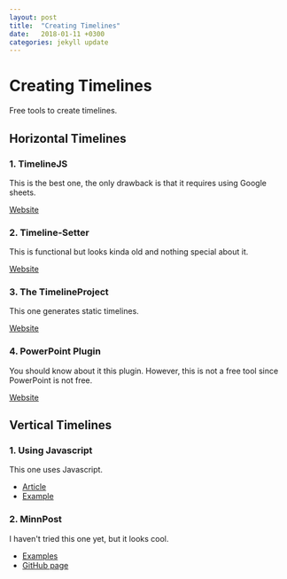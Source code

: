 ```yaml
---
layout: post
title:  "Creating Timelines"
date:   2018-01-11 +0300
categories: jekyll update
---
```

# Creating Timelines
Free tools to create timelines.

## Horizontal Timelines

### 1. TimelineJS
This is the best one, the only drawback is that it requires using Google sheets.

[Website](https://timeline.knightlab.com/)
### 2. Timeline-Setter
This is functional but looks kinda old and nothing special about it.

[Website](http://propublica.github.io/timeline-setter/)

### 3. The TimelineProject
This one generates static timelines.

[Website](http://thetimelineproj.sourceforge.net/screenshots.html)
### 4. PowerPoint Plugin
You should know about it this plugin. However, this is not a free tool since PowerPoint is not free.

[Website](https://www.officetimeline.com/)
## Vertical Timelines

### 1. Using Javascript
This one uses Javascript. 
* [Article](https://webdesign.tutsplus.com/tutorials/building-a-vertical-timeline-with-css-and-a-touch-of-javascript--cms-26528)
* [Example](https://codepen.io/tutsplus/full/QNeJgR )
### 2. MinnPost
I haven't tried this one yet, but it looks cool.
* [Examples](http://code.minnpost.com/jquery-vertical-timeline/ )
* [GitHub page](https://github.com/MinnPost/jquery-vertical-timeline)
